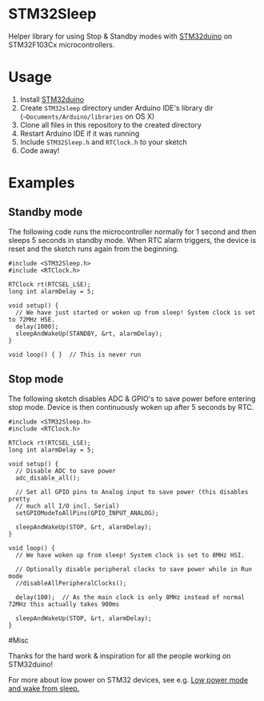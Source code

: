 # STM32Sleep
Helper library for using Stop &amp; Standby modes with [STM32duino](https://github.com/rogerclarkmelbourne/Arduino_STM32) 
on STM32F103Cx microcontrollers.

# Usage
1. Install [STM32duino](https://github.com/rogerclarkmelbourne/Arduino_STM32)
1. Create `STM32sleep` directory under Arduino IDE's library dir (`~Documents/Arduino/libraries` on OS X)
1. Clone all files in this repository to the created directory
1. Restart Arduino IDE if it was running
1. Include `STM32Sleep.h` and `RTClock.h` to your sketch
1. Code away!

# Examples

## Standby mode

The following code runs the microcontroller normally for 1 second and then sleeps 5 seconds in standby mode. When RTC alarm triggers, the device is reset and the sketch runs again from the beginning.

    #include <STM32Sleep.h>
    #include <RTClock.h>

    RTClock rt(RTCSEL_LSE);
    long int alarmDelay = 5;
    
    void setup() {
      // We have just started or woken up from sleep! System clock is set to 72MHz HSE.
      delay(1000);
      sleepAndWakeUp(STANDBY, &rt, alarmDelay);  
    }
    
    void loop() { }  // This is never run

## Stop mode

The following sketch disables ADC & GPIO's to save power before entering stop mode. Device is then continuously woken up after 5 seconds by RTC.

    #include <STM32Sleep.h>
    #include <RTClock.h>
    
    RTClock rt(RTCSEL_LSE);
    long int alarmDelay = 5;
    
    void setup() {
      // Disable ADC to save power
      adc_disable_all();

      // Set all GPIO pins to Analog input to save power (this disables pretty 
      // much all I/O incl. Serial)
      setGPIOModeToAllPins(GPIO_INPUT_ANALOG);  

      sleepAndWakeUp(STOP, &rt, alarmDelay);
    }
    
    void loop() {
      // We have woken up from sleep! System clock is set to 8MHz HSI.
      
      // Optionally disable peripheral clocks to save power while in Run mode
      //disableAllPeripheralClocks();
    
      delay(100);  // As the main clock is only 8MHz instead of normal 72MHz this actually takes 900ms
    
      sleepAndWakeUp(STOP, &rt, alarmDelay);
    }

#Misc

Thanks for the hard work & inspiration for all the people working on STM32duino!

For more about low power on STM32 devices, see e.g. [Low power mode and wake from sleep.](http://www.stm32duino.com/viewtopic.php?f=3&t=658)
